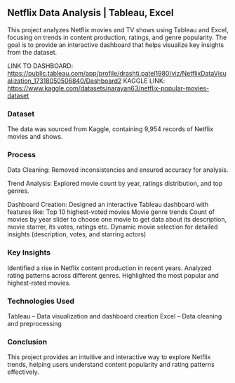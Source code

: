 ## **Netflix Data Analysis | Tableau, Excel**

This project analyzes Netflix movies and TV shows using Tableau and Excel, focusing on trends in content production, ratings, and genre popularity. The goal is to provide an interactive dashboard that helps visualize key insights from the dataset.

LINK TO DASHBOARD: https://public.tableau.com/app/profile/drashti.patel1980/viz/NetflixDataVisualization_17318050506840/Dashboard2
KAGGLE LINK: https://www.kaggle.com/datasets/narayan63/netflix-popular-movies-dataset

### **Dataset**

The data was sourced from Kaggle, containing 9,954 records of Netflix movies and shows.

### **Process**

Data Cleaning: Removed inconsistencies and ensured accuracy for analysis.

Trend Analysis: Explored movie count by year, ratings distribution, and top genres.

Dashboard Creation: Designed an interactive Tableau dashboard with features like:
Top 10 highest-voted movies
Movie genre trends
Count of movies by year
slider to choose one movie to get data about its description, movie starrer, its votes, ratings etc.
Dynamic movie selection for detailed insights (description, votes, and starring actors)

### **Key Insights**

Identified a rise in Netflix content production in recent years.
Analyzed rating patterns across different genres.
Highlighted the most popular and highest-rated movies.

### **Technologies Used**

Tableau – Data visualization and dashboard creation
Excel – Data cleaning and preprocessing

### **Conclusion**

This project provides an intuitive and interactive way to explore Netflix trends, helping users understand content popularity and rating patterns effectively.
